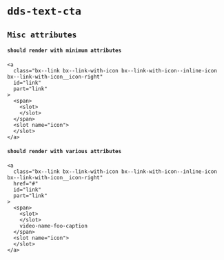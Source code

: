 # `dds-text-cta`

## `Misc attributes`

####   `should render with minimum attributes`

```
<a
  class="bx--link bx--link-with-icon bx--link-with-icon--inline-icon bx--link-with-icon__icon-right"
  id="link"
  part="link"
>
  <span>
    <slot>
    </slot>
  </span>
  <slot name="icon">
  </slot>
</a>

```

####   `should render with various attributes`

```
<a
  class="bx--link bx--link-with-icon bx--link-with-icon--inline-icon bx--link-with-icon__icon-right"
  href="#"
  id="link"
  part="link"
>
  <span>
    <slot>
    </slot>
    video-name-foo-caption
  </span>
  <slot name="icon">
  </slot>
</a>

```

